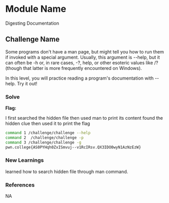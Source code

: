 # Module Name
Digesting Documentation
## Challenge Name
Some programs don't have a man page, but might tell you how to run them if invoked with a special argument. Usually, this argument is --help, but it can often be -h or, in rare cases, -?, help, or other esoteric values like /? (though that latter is more frequently encountered on Windows).

In this level, you will practice reading a program's documentation with --help. Try it out!

### Solve
**Flag:** 

I first searched the hidden file then used man to print its content found the hidden clue then used it to print the flag

```bash
command 1 /challenge/challenge --help
command 2  /challenge/challenge -p
command 3 /challenge/challenge -g 
pwn.college{AS0PYHqh0ZxISmvuj--v1RcIRsv.QX3IDO0wyN1AzNzEzW}
```

### New Learnings
learned how to search hidden file through man command.

### References 
NA
